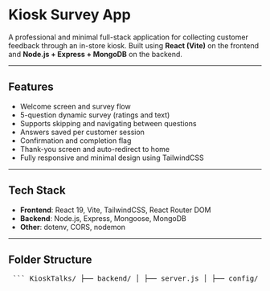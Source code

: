 # Kiosk Survey App

A professional and minimal full-stack application for collecting customer feedback through an in-store kiosk. Built using **React (Vite)** on the frontend and **Node.js + Express + MongoDB** on the backend.

---

##  Features

- Welcome screen and survey flow
- 5-question dynamic survey (ratings and text)
- Supports skipping and navigating between questions
- Answers saved per customer session
- Confirmation and completion flag
- Thank-you screen and auto-redirect to home
- Fully responsive and minimal design using TailwindCSS

---

## Tech Stack

- **Frontend**: React 19, Vite, TailwindCSS, React Router DOM
- **Backend**: Node.js, Express, Mongoose, MongoDB
- **Other**: dotenv, CORS, nodemon

---

## Folder Structure

<pre> ``` KioskTalks/ ├── backend/ │ ├── server.js │ ├── config/ │ │ └── db.js │ ├── models/ │ ├── routes/ │ └── client-build/ (created after frontend build) ├── client/ │ ├── index.html │ ├── vite.config.js │ ├── src/ │ │ ├── main.jsx │ │ └── components/ │ └── tailwind.config.js ├── .gitignore ├── README.md └── package.json (if root-level config is added) ``` </pre>



